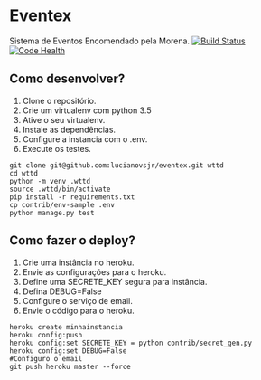 # Eventex

Sistema de Eventos Encomendado pela Morena.
[![Build Status](https://travis-ci.org/lucianovsjr/eventex.svg?branch=master)](https://travis-ci.org/lucianovsjr/eventex)
[![Code Health](https://landscape.io/github/lucianovsjr/eventex/master/landscape.svg?style=flat)](https://landscape.io/github/lucianovsjr/eventex/master)

## Como desenvolver?

1. Clone o repositório.
2. Crie um virtualenv com python 3.5
3. Ative o seu virtualenv.
4. Instale as dependências.
5. Configure a instancia com o .env.
6. Execute os testes.

```console
git clone git@github.com:lucianovsjr/eventex.git wttd
cd wttd
python -m venv .wttd
source .wttd/bin/activate
pip install -r requirements.txt
cp contrib/env-sample .env
python manage.py test
```

## Como fazer o deploy?

1. Crie uma instância no heroku.
2. Envie as configurações para o heroku.
3. Define uma SECRETE_KEY segura para instância.
4. Defina DEBUG=False
5. Configure o serviço de email.
6. Envie o código para o heroku.

```console
heroku create minhainstancia
heroku config:push
heroku config:set SECRETE_KEY = python contrib/secret_gen.py
heroku config:set DEBUG=False
#Configuro o email
git push heroku master --force
```